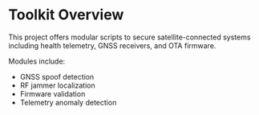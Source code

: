 #  Toolkit Overview

This project offers modular scripts to secure satellite-connected systems including health telemetry, GNSS receivers, and OTA firmware.

Modules include:
- GNSS spoof detection
- RF jammer localization
- Firmware validation
- Telemetry anomaly detection
